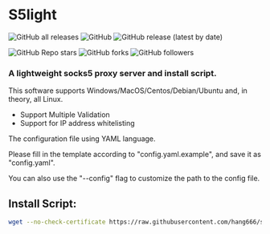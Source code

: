 # S5light

![GitHub all releases](https://img.shields.io/github/downloads/hang666/s5light/total)
![GitHub](https://img.shields.io/github/license/hang666/s5light)
![GitHub release (latest by date)](https://img.shields.io/github/v/release/hang666/s5light)

![GitHub Repo stars](https://img.shields.io/github/stars/hang666/s5light?style=social)
![GitHub forks](https://img.shields.io/github/forks/hang666/s5light?style=social)
![GitHub followers](https://img.shields.io/github/followers/hang666?style=social)

### A lightweight socks5 proxy server and install script.

This software supports Windows/MacOS/Centos/Debian/Ubuntu and, in theory, all Linux.

 - Support Multiple Validation
 - Support for IP address whitelisting

The configuration file using YAML language.

Please fill in the template according to "config.yaml.example", and save it as "config.yaml".

You can also use the "--config" flag to customize the path to the config file.

## Install Script:

```bash
wget --no-check-certificate https://raw.githubusercontent.com/hang666/s5light/main/script/install.sh -O install_s5.sh && bash install_s5.sh
```
